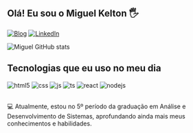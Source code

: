 ## Olá! Eu sou o Miguel Kelton 🖐️

[![Blog](	https://img.shields.io/badge/miguelkelton.github.io-0A0A0A?style=for-the-badge&logo=devdotto&logoColor=white)](https://miguelkelton.github.io)
[![LinkedIn](https://img.shields.io/badge/LinkedIn-0077B5?style=for-the-badge&logo=linkedin&logoColor=white)](www.linkedin.com/in/miguel-kelton-)

![Miguel GitHub stats](https://github-readme-stats.vercel.app/api?username=MiguelKelton&show_icons=true&theme=radical)

## Tecnologias que eu uso no meu dia

<div style="display: inline_block">
  <img align="center" alt="html5" src="https://img.shields.io/badge/HTML5-E34F26?style=for-the-badge&logo=html5&logoColor=white" />
  <img align="center" alt="css" src="https://img.shields.io/badge/CSS3-1572B6?style=for-the-badge&logo=css3&logoColor=white" />
  <img align="center" alt="js" src="https://img.shields.io/badge/JavaScript-F7DF1E?style=for-the-badge&logo=javascript&logoColor=black" />
  <img align="center" alt="ts" src="https://img.shields.io/badge/TypeScript-007ACC?style=for-the-badge&logo=typescript&logoColor=white" />
  <img align="center" alt="react" src="https://img.shields.io/badge/React-20232A?style=for-the-badge&logo=react&logoColor=61DAFB" />
  <img align="center" alt="nodejs" src="https://img.shields.io/badge/Node.js-43853D?style=for-the-badge&logo=node.js&logoColor=white" />
</div><br/>

💻 Atualmente, estou no 5º período da graduação em Análise e Desenvolvimento de Sistemas, aprofundando ainda mais meus conhecimentos e habilidades.


